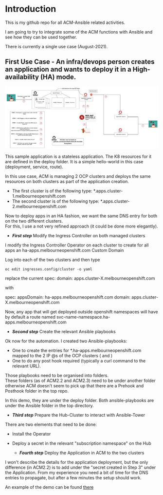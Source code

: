 # Introduction
This is my github repo for all ACM-Ansible related activities.

I am going to try to integrate some of the ACM functions with Ansible and see how they can be used together.

There is currently a single use case (August-2021).

## First Use Case - An infra/devops person creates an application and wants to deploy it in a High-availability (HA) mode.
   
   ![alt text](https://github.com/SimonDelord/ACM-Ansible/blob/main/images/ACM-Ansible-HA.png)



This sample application is a stateless application.
The K8 resources for it are defined in the deploy folder. It is a simple hello-world in this case (deployment, service, route). 

In this use case, ACM is managing 2 OCP clusters and deploys the same resources on both clusters as part of the application creation.

* The first cluster is of the following type: *.apps.cluster-1.melbourneopenshift.com  
* The second cluster is of the following type: *.apps.cluster-2.melbourneopenshift.com 

   
   
Now to deploy apps in an HA fashion, we want the same DNS entry for both on the two different clusters.\
For this, I use a not very refined approach (it could be done more elegantly).
   
   - ***First step*** Modify the Ingress Controller on both managed clusters
   
I modify the Ingress Controller Operator on each cluster to create for all apps an ha-apps.melbourneopenshift.com Custom Domain

Log into each of the two clusters and then type

    oc edit ingresses.config/cluster -o yaml

replace the current 
spec:
  domain: apps.cluster-X.melbourneopenshift.com
   
with

spec:
  appsDomain: ha-apps.melbourneopenshift.com
  domain: apps.cluster-X.melbourneopenshift.com

Now, any app that will get deployed outside openshift namespaces will have 
by default a route named svc-name-namespace.ha-apps.melbourneopenshift.com 

   - ***Second step*** Create the relevant Ansible playbooks

Ok now for the automation.
I created two Ansible-playbooks:
* One to create the entries for *.ha-apps.melbourneopenshift.com mapped to the 2 IP @s of the OCP clusters (<cluster-1> and <cluster-2>)
* One to do any post hook required (typically a curl command to the relevant URL).

Those playbooks need to be organised into folders.\
These folders (as of ACM2.2 and ACM2.3) need to be under another folder otherwise ACM doesn't seem to pick up that there are a Prehook and Posthook
folder in the top repo. 

In this demo, they are under the deploy folder.
Both ansible-playbooks are under the Ansible folder in the top directory.
   
   - ***Third step*** Prepare the Hub-Cluster to interact with Ansible-Tower

There are two elements that need to be done:
* Install the Operator
* Deploy a secret in the relevant "subscription namespace" on the Hub
   
   
   - ***Fourth step*** Deploy the Application in ACM to the two clusters

I won't describe the details for the application deployment, but the only difference (in ACM2.2) is to add under the "secret created in Step 3" under the Application.
From my experience you need a bit of time for the DNS entries to propagate, but after a few minutes the setup should work.
   
An example of the demo can be found [there](https://youtu.be/xFZD0Oh92wg)   

